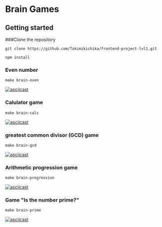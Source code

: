 # Brain Games

## Getting started

###Clone the repository

```git clone https://github.com/Tokimikichika/frontend-project-lvl1.git```

```npm install```

### Even number
```make brain-even```

[![asciicast](https://asciinema.org/a/648776.svg)](https://asciinema.org/a/648776)

### Calulator game
```make brain-calc```

[![asciicast](https://asciinema.org/a/648780.svg)](https://asciinema.org/a/648780)

### greatest common divisor (GCD) game
```make brain-gcd```

[![asciicast](https://asciinema.org/a/648778.svg)](https://asciinema.org/a/648778)

### Arithmetic progression game
```make brain-progression```

[![asciicast](https://asciinema.org/a/648781.svg)](https://asciinema.org/a/648781)

### Game "Is the number prime?"
```make brain-prime```

[![asciicast](https://asciinema.org/a/Lox8U62PTtr2MzsMEbZDktB69.svg)](https://asciinema.org/a/Lox8U62PTtr2MzsMEbZDktB69)

